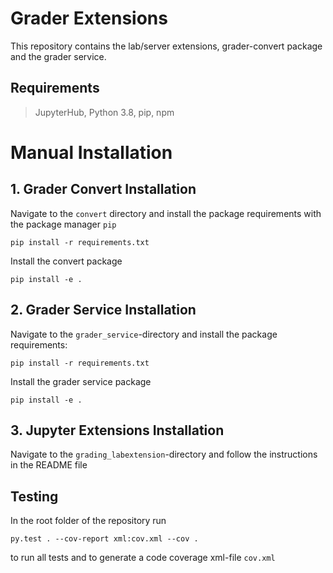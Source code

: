 # Grader Extensions

  This repository contains the lab/server extensions, grader-convert package and the grader service.

## Requirements

> JupyterHub, Python 3.8,
> pip,
> npm

# Manual Installation

## 1. Grader Convert Installation
Navigate to the `convert` directory and install the package requirements with the package manager `pip`

    pip install -r requirements.txt

Install the convert package

    pip install -e .

## 2. Grader Service Installation

Navigate to the `grader_service`-directory and install the package requirements:

    pip install -r requirements.txt

Install the grader service package

    pip install -e .

## 3. Jupyter Extensions Installation

Navigate to the `grading_labextension`-directory and follow the instructions in the README file

## Testing
In the root folder of the repository run

`py.test . --cov-report xml:cov.xml --cov .`

to run all tests and to generate a code coverage xml-file `cov.xml`
